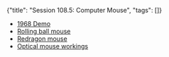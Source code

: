 {"title": "Session 108.5: Computer Mouse", "tags": []}

* [1968 Demo](https://www.computerhistory.org/revolution/input-output/14/350/2302)
* [Rolling ball mouse](http://www.e-basteln.de/computing/rollkugel/rollkugel/)
* [Redragon mouse](https://www.lazada.sg/catalog/?q=redragon+mouse)
* [Optical mouse workings](https://www.youtube.com/watch?v=SAaESb4wTCM)

